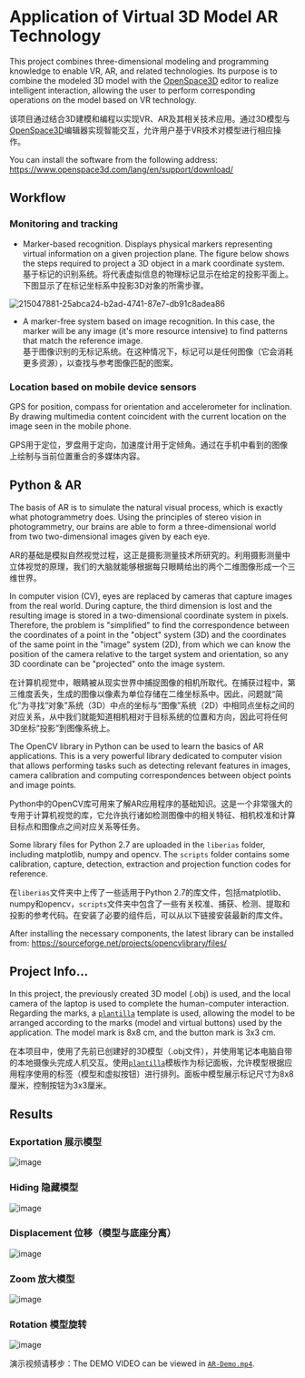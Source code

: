 # Application of Virtual 3D Model AR Technology

This project combines three-dimensional modeling and programming knowledge to enable VR, AR, and related technologies. Its purpose is to combine the modeled 3D model with the [OpenSpace3D](https://www.openspace3d.com/) editor to realize intelligent interaction, allowing the user to perform corresponding operations on the model based on VR technology.

该项目通过结合3D建模和编程以实现VR、AR及其相关技术应用。通过3D模型与[OpenSpace3D](https://www.openspace3d.com/)编辑器实现智能交互，允许用户基于VR技术对模型进行相应操作。

You can install the software from the following address: https://www.openspace3d.com/lang/en/support/download/

## Workflow

### Monitoring and tracking

- Marker-based recognition. Displays physical markers representing virtual information on a given projection plane. The figure below shows the steps required to project a 3D object in a mark coordinate system.
<br />基于标记的识别系统。将代表虚拟信息的物理标记显示在给定的投影平面上。下图显示了在标记坐标系中投影3D对象的所需步骤。

![215047881-25abca24-b2ad-4741-87e7-db91c8adea86](https://user-images.githubusercontent.com/97808991/224477574-ec960685-531f-464b-996f-13b29fe270e3.png)

- A marker-free system based on image recognition. In this case, the marker will be any image (it's more resource intensive) to find patterns that match the reference image.
<br />基于图像识别的无标记系统。在这种情况下，标记可以是任何图像（它会消耗更多资源），以查找与参考图像匹配的图案。

### Location based on mobile device sensors

GPS for position, compass for orientation and accelerometer for inclination. By drawing multimedia content coincident with the current location on the image seen in the mobile phone.

GPS用于定位，罗盘用于定向，加速度计用于定倾角。通过在手机中看到的图像上绘制与当前位置重合的多媒体内容。

## Python & AR

The basis of AR is to simulate the natural visual process, which is exactly what photogrammetry does. Using the principles of stereo vision in photogrammetry, our brains are able to form a three-dimensional world from two two-dimensional images given by each eye.

AR的基础是模拟自然视觉过程，这正是摄影测量技术所研究的。利用摄影测量中立体视觉的原理，我们的大脑就能够根据每只眼睛给出的两个二维图像形成一个三维世界。

In computer vision (CV), eyes are replaced by cameras that capture images from the real world. During capture, the third dimension is lost and the resulting image is stored in a two-dimensional coordinate system in pixels. Therefore, the problem is "simplified" to find the correspondence between the coordinates of a point in the "object" system (3D) and the coordinates of the same point in the "image" system (2D), from which we can know the position of the camera relative to the target system and orientation, so any 3D coordinate can be "projected" onto the image system.

在计算机视觉中，眼睛被从现实世界中捕捉图像的相机所取代。在捕获过程中，第三维度丢失，生成的图像以像素为单位存储在二维坐标系中。因此，问题就“简化”为寻找“对象”系统（3D）中点的坐标与“图像”系统（2D）中相同点坐标之间的对应关系，从中我们就能知道相机相对于目标系统的位置和方向，因此可将任何3D坐标“投影”到图像系统上。

The OpenCV library in Python can be used to learn the basics of AR applications. This is a very powerful library dedicated to computer vision that allows performing tasks such as detecting relevant features in images, camera calibration and computing correspondences between object points and image points.

Python中的OpenCV库可用来了解AR应用程序的基础知识。这是一个非常强大的专用于计算机视觉的库，它允许执行诸如检测图像中的相关特征、相机校准和计算目标点和图像点之间对应关系等任务。

Some library files for Python 2.7 are uploaded in the `liberias` folder, including matplotlib, numpy and opencv. The `scripts` folder contains some calibration, capture, detection, extraction and projection function codes for reference. 

在`liberias`文件夹中上传了一些适用于Python 2.7的库文件，包括matplotlib、numpy和opencv，`scripts`文件夹中包含了一些有关校准、捕获、检测、提取和投影的参考代码。在安装了必要的组件后，可以从以下链接安装最新的库文件。

After installing the necessary components, the latest library can be installed from: https://sourceforge.net/projects/opencvlibrary/files/

## Project Info...

In this project, the previously created 3D model (.obj) is used, and the local camera of the laptop is used to complete the human-computer interaction. Regarding the marks, a [`plantilla`](https://github.com/Rc-W024/AR-OpenSpace3D/blob/main/plantilla.pdf) template is used, allowing the model to be arranged according to the marks (model and virtual buttons) used by the application. The model mark is 8x8 cm, and the button mark is 3x3 cm.

在本项目中，使用了先前已创建好的3D模型（.obj文件），并使用笔记本电脑自带的本地摄像头完成人机交互。使用[`plantilla`](https://github.com/Rc-W024/AR-OpenSpace3D/blob/main/plantilla.pdf)模板作为标记面板，允许模型根据应用程序使用的标签（模型和虚拟按钮）进行排列。面板中模型展示标记尺寸为8x8厘米，控制按钮为3x3厘米。

## Results

### Exportation 展示模型

![image](https://user-images.githubusercontent.com/97808991/215061642-14f7c140-fa34-4f58-b495-91606b00d6c2.png)

### Hiding 隐藏模型

![image](https://user-images.githubusercontent.com/97808991/215061984-12b40011-2658-4a98-bdbf-c5d23bfa518d.png)

### Displacement 位移（模型与底座分离）

![image](https://user-images.githubusercontent.com/97808991/215062132-c397ba98-797b-4e1e-820e-faac0e996f9a.png)

### Zoom 放大模型

![image](https://user-images.githubusercontent.com/97808991/215062203-fa6c38e0-a3f5-4336-b5a0-84ca86f21a92.png)

### Rotation 模型旋转

![image](https://user-images.githubusercontent.com/97808991/215062299-baf0a216-52c4-4c26-8373-eac74536e3e7.png)

演示视频请移步：The DEMO VIDEO can be viewed in [`AR-Demo.mp4`](https://github.com/Rc-W024/AR-OpenSpace3D/blob/main/AR-Demo.mp4).
